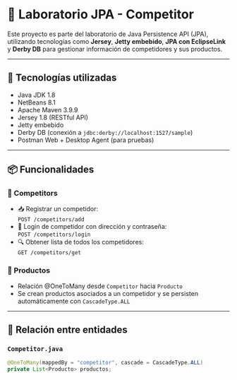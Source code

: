  # 🏁 Laboratorio JPA - Competitor

Este proyecto es parte del laboratorio de Java Persistence API (JPA), utilizando tecnologías como **Jersey**, **Jetty embebido**, **JPA con EclipseLink** y **Derby DB** para gestionar información de competidores y sus productos.

---

## 🚀 Tecnologías utilizadas

- Java JDK 1.8  
- NetBeans 8.1  
- Apache Maven 3.9.9  
- Jersey 1.8 (RESTful API)  
- Jetty embebido  
- Derby DB (conexión a `jdbc:derby://localhost:1527/sample`)  
- Postman Web + Desktop Agent (para pruebas)

---

## 📦 Funcionalidades

### 🔹 Competitors
- 📥 Registrar un competidor:  
  `POST /competitors/add`
- 🔐 Login de competidor con dirección y contraseña:  
  `POST /competitors/login`
- 🔍 Obtener lista de todos los competidores:  
  `GET /competitors/get`

### 🔹 Productos
- Relación @OneToMany desde `Competitor` hacia `Producto`
- Se crean productos asociados a un competidor y se persisten automáticamente con `CascadeType.ALL`

---

## 🔧 Relación entre entidades

### `Competitor.java`

```java
@OneToMany(mappedBy = "competitor", cascade = CascadeType.ALL)
private List<Producto> productos;

